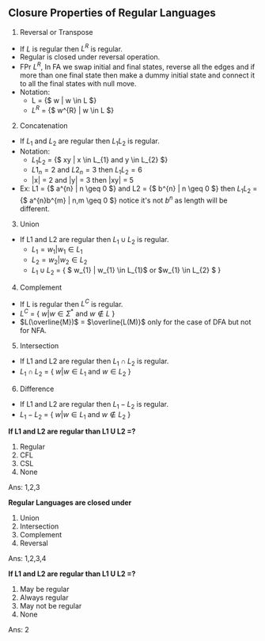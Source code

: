 ## Closure Properties of Regular Languages

1. Reversal or Transpose
- If $L$ is regular then $L^{R}$ is regular.
- Regular is closed under reversal operation.
- FPr $L^{R}$, In FA we swap initial and final states, reverse all the edges and if more than one final state then make a dummy initial state and connect it to all the final states with null move.
- Notation:
    - L = {$ w | w \in L $}
    - $L^{R}$ = {$ w^{R} | w \in L $}

2. Concatenation
- If $L_{1}$ and $L_{2}$ are regular then $L_{1}L_{2}$ is regular.
- Notation:
    - $L_{1}L_{2}$ = {$ xy | x \in L_{1} and y \in L_{2} $}
    - $L1_{n} = 2$ and $L2_{n} = 3$ then $L_{1}L_{2} = 6$
    - |x| = 2 and |y| = 3 then |xy| = 5
- Ex: L1 = {$ a^{n} | n \geq 0 $} and L2 = {$ b^{n} | n \geq 0 $} then $L_{1}L_{2}$ = {$ a^{n}b^{m} | n,m \geq 0 $} notice it's not $b^{n}$ as length will be different.

3. Union
- If L1 and L2 are regular then $L_{1} \cup L_{2}$ is regular.
    - $L_{1} = { w_{1} | w_{1} \in L_{1} }$
    - $L_{2} = { w_{2} | w_{2} \in L_{2} }$
    - $L_{1} \cup L_{2}$ = { $ w_{1} | w_{1} \in L_{1}$ or $w_{1} \in L_{2} $ }

4. Complement
- If L is regular then $L^{C}$ is regular.
- $L^{C}$ = { $w | w \in \Sigma^{*}$ and $w \notin L$ }
- $L(\overline{M})$ = $\overline{L(M)}$ only for the case of DFA but not for NFA.

5. Intersection
- If L1 and L2 are regular then $L_{1} \cap L_{2}$ is regular.  
- $L_{1} \cap L_{2}$ = { $w | w \in L_{1}$ and $w \in L_{2}$ }

6. Difference
- If L1 and L2 are regular then $L_{1} - L_{2}$ is regular.
- $L_{1} - L_{2}$ = { $w | w \in L_{1}$ and $w \notin L_{2}$ }

**If L1 and L2 are regular than L1 U L2 =?**
1. Regular
2. CFL
3. CSL
4. None

Ans: 1,2,3

**Regular Languages are closed under**
1. Union
2. Intersection
3. Complement
4. Reversal

Ans: 1,2,3,4


**If L1 and L2 are regular than L1 U L2 =?**
1. May be regular
2. Always regular
3. May not be regular
4. None

Ans: 2
